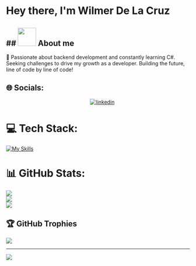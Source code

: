 # Hey there, I'm Wilmer De La Cruz

## ## <picture><img src="https://tenor.com/es-419/view/rock-lee-training-naruto-gif-18053331" width = 50px ></picture> **About me**

🔭 Passionate about backend development and constantly learning C#. Seeking challenges to drive my growth as a developer. Building the future, line of code by line of code!


## 🌐 Socials:
<div align='center'>

<ul>
<a href="https://www.linkedin.com/in/wilmer-jose-de-la-cruz-22919925a/" target="_blank">
<img src="https://img.shields.io/badge/linkedin:  Wilmer De La Cruz-%2300acee.svg?color=405DE6&style=for-the-badge&logo=linkedin&logoColor=white" alt=linkedin style="margin-bottom: 5px;"/>
</a>
</ul>
</div>

# 💻 Tech Stack:
[![My Skills](https://skillicons.dev/icons?i=cs,dotnet&perline=3)](https://skillicons.dev)
# 📊 GitHub Stats:
![](https://github-readme-stats.vercel.app/api?username=Wil-JsDev&theme=tokyonight&hide_border=false&include_all_commits=false&count_private=false)<br/>
![](https://github-readme-streak-stats.herokuapp.com/?user=Wil-JsDev&theme=tokyonight&hide_border=false)<br/>
![](https://github-readme-stats.vercel.app/api/top-langs/?username=Wil-JsDev&theme=tokyonight&hide_border=false&include_all_commits=false&count_private=false&layout=compact)

## 🏆 GitHub Trophies
![](https://github-profile-trophy.vercel.app/?username=Wil-JsDev&theme=nord&no-frame=false&no-bg=true&margin-w=4)

---
[![](https://visitcount.itsvg.in/api?id=Wil-JsDev&icon=0&color=0)](https://visitcount.itsvg.in)

<!-- Proudly created with GPRM ( https://gprm.itsvg.in ) -->
